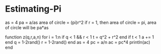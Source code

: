 # Estimating-Pi
as = 4
pa = a/as
area of circle = (pi)r^2 if r = 1, then area of circle = pi, area of circle will be pa*as

function z(q,r,a,n)
           for i = 1:n
               if q < 1 && r < 1
                   t = q^2 + r^2
               end
                 if t < 1
                   a += 1
                 end
           q = 1-2rand()
           r = 1-2rand()
           end
       as = 4
       pc = a/n
       ac = pc*4
       println(ac)
       end

